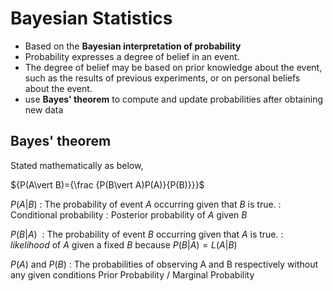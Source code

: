# Bayesian Statistics

* Based on the **Bayesian interpretation of probability**
* Probability expresses a degree of belief in an event. 
* The degree of belief may be based on prior knowledge about the event, such as the results of previous experiments, or on personal beliefs about the event.
* use **Bayes' theorem** to compute and update probabilities after obtaining new data

## Bayes' theorem

Stated mathematically as below,

${P(A\vert B)={\frac {P(B\vert A)P(A)}{P(B)}}}$

$P(A\vert B)$ 
: The probability of event $A$ occurring given that $B$ is true. 
: Conditional probability 
: Posterior probability of $A$ given $B$

$P(B\vert A)$ 
: The probability of event $B$ occurring given that $A$ is true. 
: $likelihood$ of $A$ given a fixed $B$ because $P(B|A)=L(A|B)$ 

$P(A)$ and $P(B)$
: The probabilities of observing A and B respectively without any given conditions
Prior Probability / Marginal Probability

